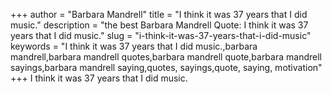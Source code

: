 +++
author = "Barbara Mandrell"
title = "I think it was 37 years that I did music."
description = "the best Barbara Mandrell Quote: I think it was 37 years that I did music."
slug = "i-think-it-was-37-years-that-i-did-music"
keywords = "I think it was 37 years that I did music.,barbara mandrell,barbara mandrell quotes,barbara mandrell quote,barbara mandrell sayings,barbara mandrell saying,quotes, sayings,quote, saying, motivation"
+++
I think it was 37 years that I did music.
